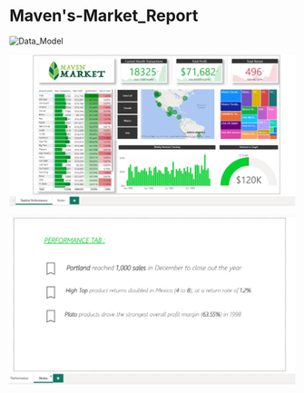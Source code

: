 # Maven's-Market_Report


![Data_Model](https://github.com/bishtajay13/Maven-s-Market_Report/assets/165356504/928d2406-b6e8-4398-995b-6d9fa658fcd0)

![Data_Model](https://github.com/bishtajay13/Maven-s-Market_Report/blob/main/topline.png?raw=true)

![Data_Model](https://github.com/bishtajay13/Maven-s-Market_Report/blob/main/notes.png?raw=true)
